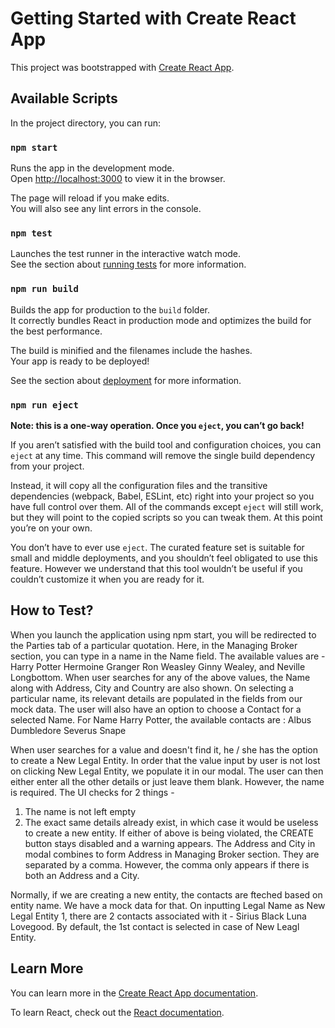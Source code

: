 # Getting Started with Create React App

This project was bootstrapped with [Create React App](https://github.com/facebook/create-react-app).

## Available Scripts

In the project directory, you can run:

### `npm start`

Runs the app in the development mode.\
Open [http://localhost:3000](http://localhost:3000) to view it in the browser.

The page will reload if you make edits.\
You will also see any lint errors in the console.

### `npm test`

Launches the test runner in the interactive watch mode.\
See the section about [running tests](https://facebook.github.io/create-react-app/docs/running-tests) for more information.

### `npm run build`

Builds the app for production to the `build` folder.\
It correctly bundles React in production mode and optimizes the build for the best performance.

The build is minified and the filenames include the hashes.\
Your app is ready to be deployed!

See the section about [deployment](https://facebook.github.io/create-react-app/docs/deployment) for more information.

### `npm run eject`

**Note: this is a one-way operation. Once you `eject`, you can’t go back!**

If you aren’t satisfied with the build tool and configuration choices, you can `eject` at any time. This command will remove the single build dependency from your project.

Instead, it will copy all the configuration files and the transitive dependencies (webpack, Babel, ESLint, etc) right into your project so you have full control over them. All of the commands except `eject` will still work, but they will point to the copied scripts so you can tweak them. At this point you’re on your own.

You don’t have to ever use `eject`. The curated feature set is suitable for small and middle deployments, and you shouldn’t feel obligated to use this feature. However we understand that this tool wouldn’t be useful if you couldn’t customize it when you are ready for it.

## How to Test?

When you launch the application using npm start, you will be redirected to the Parties tab of a particular quotation. Here, in the Managing Broker section, you can type in a name in the Name field. The available values are - 
Harry Potter
Hermoine Granger
Ron Weasley
Ginny Wealey, and
Neville Longbottom.
When user searches for any of the above values, the Name along with Address, City and Country are also shown. On selecting a particular name, its relevant details are populated in the fields from our mock data.
The user will also have an option to choose a Contact for a selected Name.
For Name Harry Potter, the available contacts are :
Albus Dumbledore
Severus Snape

When user searches for a value and doesn't find it, he / she has the option to create a New Legal Entity.
In order that the value input by user is not lost on clicking New Legal Entity, we populate it in our modal.
The user can then either enter all the other details or just leave them blank.
However, the name is required.
The UI checks for 2 things - 
1. The name is not left empty
2. The exact same details already exist, in which case it would be useless to create a new entity.
If either of above is being violated, the CREATE button stays disabled and a warning appears.
The Address and City in modal combines to form Address in Managing Broker section.
They are separated by a comma.
However, the comma only appears if there is both an Address and a City.

Normally, if we are creating a new entity, the contacts are fteched based on entity name.
We have a mock data for that.
On inputting Legal Name as New Legal Entity 1, there are 2 contacts associated with it -
Sirius Black
Luna Lovegood.
By default, the 1st contact is selected in case of New Leagl Entity. 

## Learn More

You can learn more in the [Create React App documentation](https://facebook.github.io/create-react-app/docs/getting-started).

To learn React, check out the [React documentation](https://reactjs.org/).
